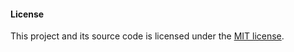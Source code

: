 #### **License**
This project and its source code is licensed under the [MIT license](https://aallithioo.github.io/LICENSE).

